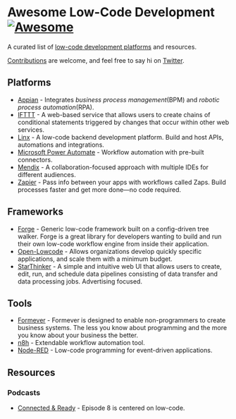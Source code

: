# Awesome Low-Code Development [![Awesome](https://awesome.re/badge.svg)](https://awesome.re)

A curated list of [low-code development platforms](https://en.wikipedia.org/wiki/Low-code_development_platform) and resources.

[Contributions](contributing.md) are welcome, and feel free to say hi on [Twitter](http://www.twitter.com/wtravisjones).

## Platforms

- [Appian](https://www.appian.com/platform/) - Integrates _business process management_(BPM) and _robotic process automation_(RPA).
- [IFTTT](https://ifttt.com/home) - A web-based service that allows users to create chains of conditional statements triggered by changes that occur within other web services.
- [Linx](https://linx.software) - A low-code backend development platform. Build and host APIs, automations and integrations.
- [Microsoft Power Automate](https://flow.microsoft.com/en-us/) - Workflow automation with pre-built connectors.
- [Mendix](https://www.mendix.com/platform/) - A collaboration-focused approach with multiple IDEs for different audiences.
- [Zapier](https://zapier.com/) - Pass info between your apps with workflows called Zaps. Build processes faster and get more done—no code required.

## Frameworks

- [Forge](https://github.com/microsoft/Forge) - Generic low-code framework built on a config-driven tree walker. Forge is a great library for developers wanting to build and run their own low-code workflow engine from inside their application.
- [Open-Lowcode](https://github.com/openlowcode/Open-Lowcode) - Allows organizations develop quickly specific applications, and scale them with a minimum budget.
- [StarThinker](https://github.com/google/starthinker) -  A simple and intuitive web UI that allows users to create, edit, run, and schedule data pipelines consisting of data transfer and data processing jobs. Advertising focused.

## Tools

- [Formever](https://formever.org/) - Formever is designed to enable non-programmers to create business systems. The less you know about programming and the more you know about your business the better.
- [n8h](https://github.com/n8n-io/n8n) - Extendable workflow automation tool.
- [Node-RED](https://github.com/node-red/node-red) - Low-code programming for event-driven applications.

## Resources

### Podcasts

- [Connected & Ready](https://connectedandready.com/episodes/adopting-low-code-technology-with-russ-felker-trdDVE_7) - Episode 8 is centered on low-code.
